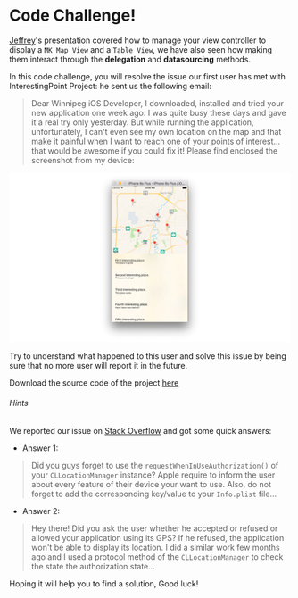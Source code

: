 # Code Challenge!

[Jeffrey](http://www.meetup.com/Winnipeg-iOS-Developers/members/52765062/)'s presentation covered how to manage your view controller to display a `MK Map View` and a `Table View`, we have also seen how making them interact through the **delegation** and **datasourcing** methods.

In this code challenge, you will resolve the issue our first user has met with InterestingPoint Project: he sent us the following email:

> Dear Winnipeg iOS Developer, I downloaded, installed and tried your new application one week ago. I was quite busy these days and gave it a real try only yesterday. But while running the application, unfortunately, I can't even see my own location on the map and that make it painful when I want to reach one of your points of interest... that would be awesome if you could fix it! Please find enclosed the screenshot from my device:

![illustration8](../illustrations/illustration8.png)

Try to understand what happened to this user and solve this issue by being sure that no more user will report it in the future.

Download the source code of the project [here](https://github.com/Winnipeg-iOS-Developers/InterestingPoint/archive/master.zip)

###### Hints

We reported our issue on [Stack Overflow](http://stackoverflow.com/) and got some quick answers:

* Answer 1:

> Did you guys forget to use the `requestWhenInUseAuthorization()` of your `CLLocationManager` instance? Apple require to inform the user about every feature of their device your want to use. Also, do not forget to add the corresponding key/value to your `Info.plist` file...

* Answer 2:

> Hey there! Did you ask the user whether he accepted or refused or allowed your application using its GPS? If he refused, the application won't be able to display its location. I did a similar work few months ago and I used a protocol method of the `CLLocationManager` to check the state the authorization state...

Hoping it will help you to find a solution, Good luck!